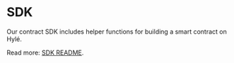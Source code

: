 # SDK

Our contract SDK includes helper functions for building a smart contract on Hylé.

Read more: [SDK README](https://github.com/Hyle-org/hyle/tree/main/crates/contract-sdk).
